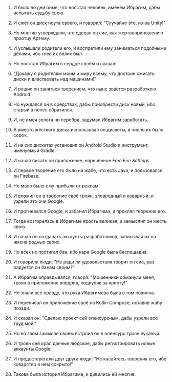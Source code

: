 1. И было во дни оные, что восстал человек, именем Ибрагим, дабы испытать судьбу свою.
    
2. И сжёг он диск ноута своего, и говорил: "Случайно это, из-за Unity!"
    
3. Но многие утверждали, что сделал он сие, как жертвоприношению праотцу Артему.
    
4. И услышали родители его, и воспретили ему заниматься подобными делами, ибо гнев их велик был.
    
5. Но восстал Ибрагим в сердце своём и сказал:
    
6. "Докажу я родителям моим и миру всему, что достоин сжигать диски и властвовать над машинами!"
    
7. И решил он заняться творением, что ныне зовётся разработкою Android.
    
8. Но нуждался он в средствах, дабы приобрести диск новый, ибо старый в пепел обратился.
    
9. И, не имея золота ни серебра, задумал Ибрагим заработать.
    
10. А вместо жёсткого диска использовал он дискеты, и число их было сорок.
    
11. И на сих дискетах установил он Android Studio и инструмент, именуемый Gradle.
    
12. И начал писать он приложение, наречённое _Free Fire Settings_.
    
13. И первое творение его было на жабе, что есть Java, и пользовался он Firebase.
    
14. Но мало было ему прибыли от реклам.
    
15. И вложил он в творение своё троян, зловредный и коварный, и узрели это очи Google.
    
16. И прогневался Google, и забанил Ибрагима, и проклял творение его.
    
17. Тогда возгорелась в Ибрагиме ярость великая, и замыслил он месть свою.
    
18. И начал он создавать аккаунты разработчиков, записывая их на имена родных своих.
    
19. Но всех их постигал бан, ибо кара Google была беспощадна.
    
20. И говорили люди: "Не ради ли удовольствия творит он сие, раз радуется он банам своим?"
    
21. А Ибрагим оправдывался, говоря: "Мошенники обманули меня, троян в приложение внедрив, подкупив за крипту!"
    
22. Но знали все правду, что рука Ибрагимова была в том повинна.
    
23. И переписал он приложение своё на Kotlin Compose, оставив жабу позади.
    
24. И сказал он: "Сделаю проект сей опенсурсным, дабы узрели все труд мой."
    
25. Но во злом замысле своём встроил он в опенсурс троян лукавый.
    
26. И троян сей крал данные людские, дабы регистрировать новые аккаунты Google.
    
27. И предостерегали друг друга люди: "Не касайтесь творения его, ибо коварство в нём сокрыто!"
    
28. Такова была история Ибрагима, и дивились ей многие.